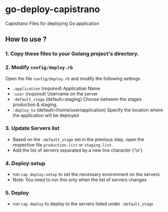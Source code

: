 go-deploy-capistrano
====================

Capistrano Files for deploying Go application

## How to use ?

### 1. Copy these files to your Golang project's directory.

### 2. Modify `config/deploy.rb`

Open the file `config/deploy.rb` and modify the following settings

+ `:application` (_required_) Application Name
+ `:user` (_required_) Username on the server
+ `:default_stage` (default=staging) Choose between the stages production & staging.
+ `:deploy_to` (default=/home/user/application) Specify the location where the application will be deployed

### 3. Update Servers list

+ Based on the `:default_stage` set in the previous step, open the respective file `production.list` or `staging.list`.
+ Add the list of servers separated by a new line character ('\n')

### 4. Deploy:setup

+ run `cap deploy:setup` to set the necessary environment on the servers
+ Note: You need to run this only when the list of servers changes

### 5. Deploy

+ run `cap deploy` to deploy to the servers listed under `:default_stage`




